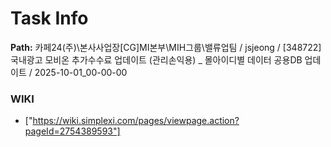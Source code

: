 # Task Info

**Path:** 카페24(주)\본사사업장\[CG]MI본부\MIH그룹\밸류업팀 / jsjeong / [348722] 국내광고 모비온 추가수수료 업데이트 (관리손익용) _ 몰아이디별 데이터 공용DB 업데이트 / 2025-10-01_00-00-00

### WIKI
- ["https://wiki.simplexi.com/pages/viewpage.action?pageId=2754389593"]


